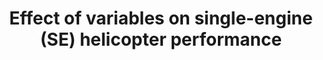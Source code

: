 ---
learningObjectiveId: "034.02.01"
parentId: "034.02"
title: Effect of variables on single-engine (SE) helicopter performance
---
